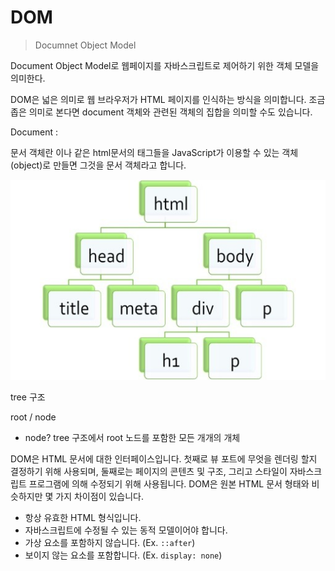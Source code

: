 # DOM

> Documnet Object Model

Document Object Model로 웹페이지를 자바스크립트로 제어하기 위한 객체 모델을 의미한다.



DOM은 넓은 의미로 웹 브라우저가 HTML 페이지를 인식하는 방식을 의미합니다. 조금 좁은 의미로 본다면 document 객체와 관련된 객체의 집합을 의미할 수도 있습니다. 

Document : 

 문서 객체란 <html>이나 <body> 같은 html문서의 태그들을 JavaScript가 이용할 수 있는 객체(object)로 만들면 그것을 문서 객체라고 합니다.

![DOM이란?](download.jpg)



tree 구조

root / node 

- node? tree 구조에서 root 노드를 포함한 모든 개개의 개체





DOM은 HTML 문서에 대한 인터페이스입니다. 첫째로 뷰 포트에 무엇을 렌더링 할지 결정하기 위해 사용되며,
둘째로는 페이지의 콘텐츠 및 구조, 그리고 스타일이 자바스크립트 프로그램에 의해 수정되기 위해 사용됩니다.
DOM은 원본 HTML 문서 형태와 비슷하지만 몇 가지 차이점이 있습니다.

- 항상 유효한 HTML 형식입니다.
- 자바스크립트에 수정될 수 있는 동적 모델이어야 합니다.
- 가상 요소를 포함하지 않습니다. (Ex. `::after`)
- 보이지 않는 요소를 포함합니다. (Ex. `display: none`)

